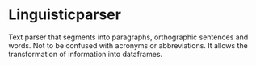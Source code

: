 # Linguisticparser

Text parser that segments into paragraphs, orthographic sentences and words. Not to be confused with acronyms or abbreviations. It allows the transformation of information into dataframes.
